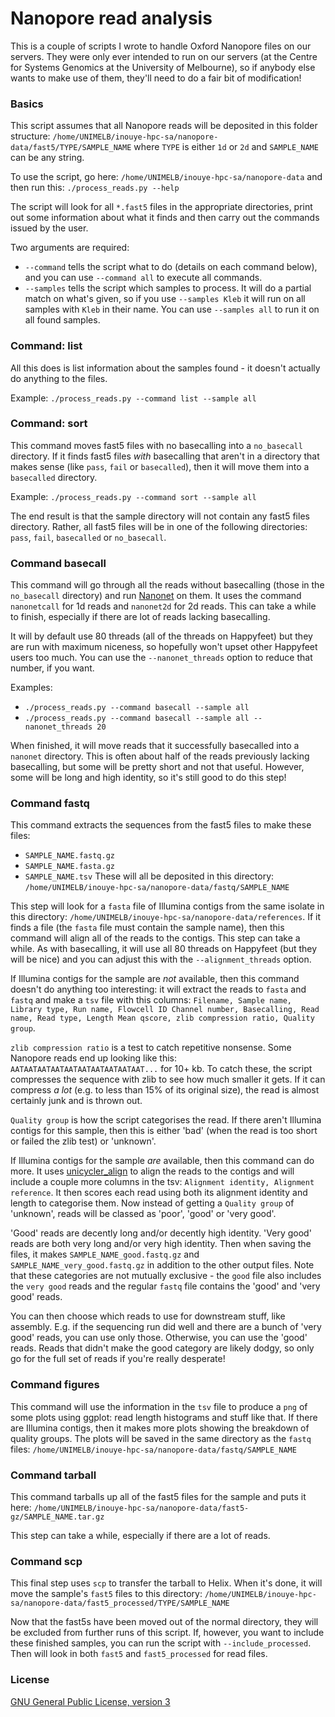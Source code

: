 # Nanopore read analysis

This is a couple of scripts I wrote to handle Oxford Nanopore files on our servers. They were only ever intended to run on our servers (at the Centre for Systems Genomics at the University of Melbourne), so if anybody else wants to make use of them, they'll need to do a fair bit of modification!



### Basics

This script assumes that all Nanopore reads will be deposited in this folder structure:
`/home/UNIMELB/inouye-hpc-sa/nanopore-data/fast5/TYPE/SAMPLE_NAME`
where `TYPE` is either `1d` or `2d` and `SAMPLE_NAME` can be any string.

To use the script, go here: `/home/UNIMELB/inouye-hpc-sa/nanopore-data`
and then run this: `./process_reads.py --help`

The script will look for all `*.fast5` files in the appropriate directories, print out some information about what it finds and then carry out the commands issued by the user.

Two arguments are required:
* `--command` tells the script what to do (details on each command below), and you can use `--command all` to execute all commands.
* `--samples` tells the script which samples to process. It will do a partial match on what's given, so if you use `--samples Kleb` it will run on all samples with `Kleb` in their name. You can use `--samples all` to run it on all found samples.



### Command: list

All this does is list information about the samples found - it doesn't actually do anything to the files.

Example: `./process_reads.py --command list --sample all`



### Command: sort

This command moves fast5 files with no basecalling into a `no_basecall` directory. If it finds fast5 files _with_ basecalling that aren't in a directory that makes sense (like `pass`, `fail` or `basecalled`), then it will move them into a `basecalled` directory.

Example: `./process_reads.py --command sort --sample all`

The end result is that the sample directory will not contain any fast5 files directory. Rather, all fast5 files will be in one of the following directories: `pass`, `fail`, `basecalled` or `no_basecall`.



### Command basecall

This command will go through all the reads without basecalling (those in the `no_basecall` directory) and run [Nanonet](https://github.com/nanoporetech/nanonet) on them. It uses the command `nanonetcall` for 1d reads and `nanonet2d` for 2d reads. This can take a while to finish, especially if there are lot of reads lacking basecalling.

It will by default use 80 threads (all of the threads on Happyfeet) but they are run with maximum niceness, so hopefully won't upset other Happyfeet users too much. You can use the `--nanonet_threads` option to reduce that number, if you want.

Examples:
* `./process_reads.py --command basecall --sample all`
* `./process_reads.py --command basecall --sample all --nanonet_threads 20`

When finished, it will move reads that it successfully basecalled into a `nanonet` directory. This is often about half of the reads previously lacking basecalling, but some will be pretty short and not that useful. However, some will be long and high identity, so it's still good to do this step!



### Command fastq

This command extracts the sequences from the fast5 files to make these files:
* `SAMPLE_NAME.fastq.gz`
* `SAMPLE_NAME.fasta.gz`
* `SAMPLE_NAME.tsv`
These will all be deposited in this directory: `/home/UNIMELB/inouye-hpc-sa/nanopore-data/fastq/SAMPLE_NAME`

This step will look for a `fasta` file of Illumina contigs from the same isolate in this directory: `/home/UNIMELB/inouye-hpc-sa/nanopore-data/references`. If it finds a file (the `fasta` file must contain the sample name), then this command will align all of the reads to the contigs. This step can take a while. As with basecalling, it will use all 80 threads on Happyfeet (but they will be nice) and you can adjust this with the `--alignment_threads` option.

If Illumina contigs for the sample are _not_ available, then this command doesn't do anything too interesting: it will extract the reads to `fasta` and `fastq` and make a `tsv` file with this columns: `Filename, Sample name, Library type, Run name, Flowcell ID Channel number, Basecalling, Read name, Read type, Length Mean qscore, zlib compression ratio, Quality group`.

`zlib compression ratio` is a test to catch repetitive nonsense. Some Nanopore reads end up looking like this: `AATAATAATAATAATAATAATAATAATAAT...` for 10+ kb. To catch these, the script compresses the sequence with zlib to see how much smaller it gets. If it can compress _a lot_ (e.g. to less than 15% of its original size), the read is almost certainly junk and is thrown out.

`Quality group` is how the script categorises the read. If there aren't Illumina contigs for this sample, then this is either 'bad' (when the read is too short or failed the zlib test) or 'unknown'.

If Illumina contigs for the sample _are_ available, then this command can do more. It uses [unicycler_align](https://github.com/rrwick/Unicycler#unicycler-align) to align the reads to the contigs and will include a couple more columns in the tsv: `Alignment identity, Alignment reference`. It then scores each read using both its alignment identity and length to categorise them. Now instead of getting a `Quality group` of 'unknown', reads will be classed as 'poor', 'good' or 'very good'.

'Good' reads are decently long and/or decently high identity. 'Very good' reads are both very long and/or very high identity. Then when saving the files, it makes `SAMPLE_NAME_good.fastq.gz` and `SAMPLE_NAME_very_good.fastq.gz` in addition to the other output files. Note that these categories are not mutually exclusive - the `good` file also includes the `very good` reads and the regular `fastq` file contains the 'good' and 'very good' reads.

You can then choose which reads to use for downstream stuff, like assembly. E.g. if the sequencing run did well and there are a bunch of 'very good' reads, you can use only those. Otherwise, you can use the 'good' reads. Reads that didn't make the good category are likely dodgy, so only go for the full set of reads if you're really desperate!



### Command figures

This command will use the information in the `tsv` file to produce a `png` of some plots using ggplot: read length histograms and stuff like that. If there are Illumina contigs, then it makes more plots showing the breakdown of quality groups. The plots will be saved in the same directory as the `fastq` files: `/home/UNIMELB/inouye-hpc-sa/nanopore-data/fastq/SAMPLE_NAME`


### Command tarball

This command tarballs up all of the fast5 files for the sample and puts it here: `/home/UNIMELB/inouye-hpc-sa/nanopore-data/fast5-gz/SAMPLE_NAME.tar.gz`

This step can take a while, especially if there are a lot of reads.


### Command scp

This final step uses `scp` to transfer the tarball to Helix. When it's done, it will move the sample's `fast5` files to this directory: `/home/UNIMELB/inouye-hpc-sa/nanopore-data/fast5_processed/TYPE/SAMPLE_NAME`

Now that the fast5s have been moved out of the normal directory, they will be excluded from further runs of this script. If, however, you want to include these finished samples, you can run the script with `--include_processed`. Then will look in both `fast5` and `fast5_processed` for read files.


### License

[GNU General Public License, version 3](https://www.gnu.org/licenses/gpl-3.0.html)
